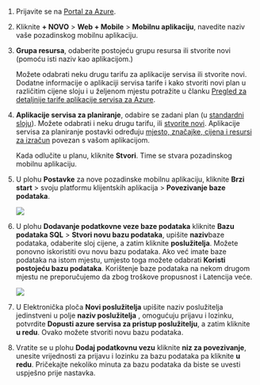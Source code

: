 1. Prijavite se na [Portal za Azure].

2. Kliknite **+ NOVO** > **Web + Mobile** > **Mobilnu aplikaciju**, navedite naziv vaše pozadinskog mobilnu aplikaciju.

3. **Grupa resursa**, odaberite postojeću grupu resursa ili stvorite novi (pomoću isti naziv kao aplikacijom.) 
 
    Možete odabrati neku drugu tarifu za aplikacije servisa ili stvorite novi. Dodatne informacije o aplikaciji servisa tarife i kako stvoriti novi plan u različitim cijene sloju i u željenom mjestu potražite u članku [Pregled za detaljnije tarife aplikacije servisa za Azure](../articles/app-service/azure-web-sites-web-hosting-plans-in-depth-overview.md).

4. **Aplikacije servisa za planiranje**, odabire se zadani plan (u [standardni sloju](https://azure.microsoft.com/pricing/details/app-service/)). Možete odabrati i neku drugu tarifu, ili [stvorite novi](../app-service/azure-web-sites-web-hosting-plans-in-depth-overview.md#create-an-app-service-plan). Aplikacije servisa za planiranje postavki određuju [mjesto, značajke, cijena i resursi za izračun](https://azure.microsoft.com/pricing/details/app-service/) povezan s vašom aplikacijom. 

    Kada odlučite u planu, kliknite **Stvori**. Time se stvara pozadinskog mobilnu aplikaciju. 
    
6. U plohu **Postavke** za nove pozadinske mobilnu aplikaciju, kliknite **Brzi start** > svoju platformu klijentskih aplikacija > **Povezivanje baze podataka**. 

    ![](./media/app-service-mobile-dotnet-backend-create-new-service/dotnet-backend-create-data-connection.png)

7. U plohu **Dodavanje podatkovne veze baze podataka** kliknite **Bazu podataka SQL** > **Stvori novu bazu podataka**, upišite **naziv**baze podataka, odaberite sloj cijene, a zatim kliknite **poslužitelja**.  Možete ponovno iskoristiti ovu novu bazu podataka. Ako već imate baze podataka na istom mjestu, umjesto toga možete odabrati **Koristi postojeću bazu podataka**. Korištenje baze podataka na nekom drugom mjestu ne preporučujemo da zbog troškove propusnost i Latencija veće.
 
    ![](./media/app-service-mobile-dotnet-backend-create-new-service/dotnet-backend-create-db.png)

8. U Elektronička ploča **Novi poslužitelja** upišite naziv poslužitelja jedinstveni u polje **naziv poslužitelja** , omogućuju prijavu i lozinku, potvrdite **Dopusti azure servisa za pristup poslužitelju**, a zatim kliknite **u redu**. Ovako možete stvoriti novu bazu podataka.

9. Vratite se u plohu **Dodaj podatkovnu vezu** kliknite **niz za povezivanje**, unesite vrijednosti za prijavu i lozinku za bazu podataka pa kliknite **u redu**. Pričekajte nekoliko minuta za bazu podataka da biste se uvesti uspješno prije nastavka.

<!-- URLs. -->
[Portal za Azure]: https://portal.azure.com/
